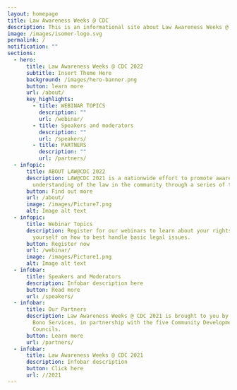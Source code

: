 ```yaml
---
layout: homepage
title: Law Awareness Weeks @ CDC
description: This is an informational site about Law Awareness Weeks @ CDC.
image: /images/isomer-logo.svg
permalink: /
notification: ""
sections:
  - hero:
      title: Law Awareness Weeks @ CDC 2022
      subtitle: Insert Theme Here
      background: /images/hero-banner.png
      button: learn more
      url: /about/
      key_highlights:
        - title: WEBINAR TOPICS
          description: ""
          url: /webinar/
        - title: Speakers and moderators
          description: ""
          url: /speakers/
        - title: PARTNERS
          description: ""
          url: /partners/
  - infopic:
      title: ABOUT LAW@CDC 2022
      description: LAW@CDC 2021 is a nationwide effort to promote awareness and
        understanding of the law in the community through a series of talks.
      button: Find out more
      url: /about/
      image: /images/Picture7.png
      alt: Image alt text
  - infopic:
      title: Webinar Topics
      description: Register for our webinars to learn about your rights and equip
        yourself on how to best handle basic legal issues.
      button: Register now
      url: /webinar/
      image: /images/Picture1.png
      alt: Image alt text
  - infobar:
      title: Speakers and Moderators
      description: Infobar description here
      button: Read more
      url: /speakers/
  - infobar:
      title: Our Partners
      description: Law Awareness Weeks @ CDC 2021 is brought to you by Law Society Pro
        Bono Services, in partnership with the five Community Development
        Councils.
      button: Learn more
      url: /partners/
  - infobar:
      title: Law Awareness Weeks @ CDC 2021
      description: Infobar description
      button: Click here
      url: //2021
---
```

